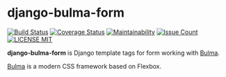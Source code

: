 # django-bulma-form

[![Build Status](https://travis-ci.org/kacchan822/django-bulma-form.svg?branch=master)](https://travis-ci.org/kacchan822/django-bulma-form)
[![Coverage Status](https://coveralls.io/repos/github/kacchan822/django-bulma-form/badge.svg?branch=master)](https://coveralls.io/github/kacchan822/django-bulma-form?branch=master)
[![Maintainability](https://api.codeclimate.com/v1/badges/35c73bcbf4f3c3f42f88/maintainability)](https://codeclimate.com/github/kacchan822/django-bulma-form/maintainability)
[![Issue Count](https://codeclimate.com/github/kacchan822/django-chatwork/badges/issue_count.svg)](https://codeclimate.com/github/kacchan822/django-bulma-form)
[![LICENSE MIT](https://img.shields.io/badge/license-MIT-blue.svg)](https://raw.githubusercontent.com/kacchan822/django-bulma-form/master/LICENSE)

**django-bulma-form** is Django template tags for form working with [Bulma](https://bulma.io).

[Bulma](https://bulma.io) is a modern CSS framework based on Flexbox.
